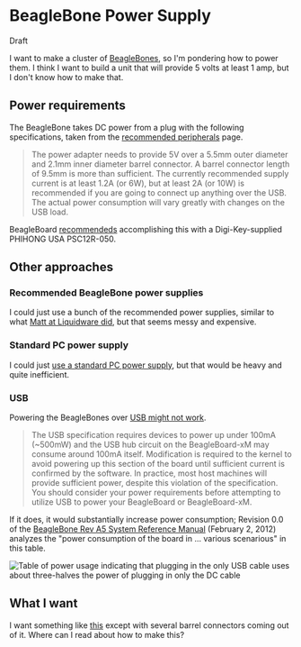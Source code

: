 BeagleBone Power Supply
=======
Draft

I want to make a cluster of [BeagleBones](http://beagleboard.org/bone),
so I'm pondering how to power them. I think I want to build a unit that
will provide 5 volts at least 1 amp, but I don't know how to make that.

## Power requirements

The BeagleBone takes DC power from a plug with
the following specifications, taken from the
[recommended peripherals](http://beagleboard.org/peripheral#5V) page.

> The power adapter needs to provide 5V over a 5.5mm outer diameter
> and 2.1mm inner diameter barrel connector. A barrel connector length
> of 9.5mm is more than sufficient.
> The currently recommended supply current is at least 1.2A (or 6W),
> but at least 2A (or 10W) is recommended if you are going to connect
> up anything over the USB. The actual power consumption will vary
> greatly with changes on the USB load.

BeagleBoard [recommendeds](http://beagleboard.org/peripheral#5V)
accomplishing this with a Digi-Key-supplied PHIHONG USA PSC12R-050.

## Other approaches

### Recommended BeagleBone power supplies

I could just use a bunch of the recommended power supplies, similar to what
[Matt at Liquidware did](http://antipastohw.blogspot.com/2010/09/how-to-make-beagleboard-elastic-r.html),
but that seems messy and expensive.

### Standard PC power supply

I could just [use a standard PC power supply](http://www.instructables.com/id/Power-Supply-For-Arduino-power-and-breadboard/),
but that would be heavy and quite inefficient.

### USB

Powering the BeagleBones over [USB might not work](http://beagleboard.org/support/faq).

> The USB specification requires devices to power up under 100mA (~500mW)
> and the USB hub circuit on the BeagleBoard-xM may consume around 100mA
> itself. Modification is required to the kernel to avoid powering up this
> section of the board until sufficient current is confirmed by the software.
> In practice, most host machines will provide sufficient power, despite
> this violation of the specification. You should consider your power
> requirements before attempting to utilize USB to power your BeagleBoard
> or BeagleBoard-xM.

If it does, it would substantially increase power consumption; Revision 0.0 of the 
[BeagleBone Rev A5 System Reference Manual](http://beagleboard.org/static/BONESRM_latest.pdf)
(February 2, 2012) analyzes the "power consumption of the board in ...
various scenarious" in this table.

![Table of power usage indicating that plugging in the only USB cable
  uses about three-halves the power of plugging in only the DC cable
](beaglebone-power/beaglebone-power-consumption.png)

<!-- The table in LaTeX format
MODE                  & USB &  DC & DC+USB \\
Reset                 & 180 &  60 &    190 \\
UBoot                 & 363 & 230 &    340 \\
Kernel Booting (Peak) & 502 & 350 &    470 \\
Kernel Idling         & 305 & 170 &    290 \\
-->

## What I want

I want something like [this](http://search.digikey.com/scripts/DkSearch/dksus.dll?lang=en&site=us&KeyWords=993-1050-ND&WT.z_slp_buy=TI_BeagleBoard)
except with several barrel connectors coming out of it. Where can I read about how to make this?
